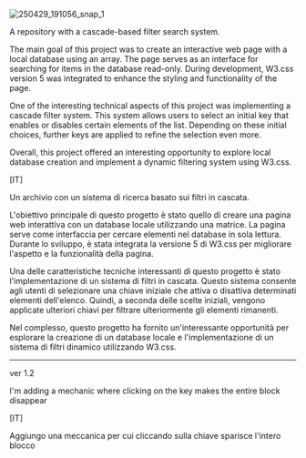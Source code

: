 
![250429_191056_snap_1](https://github.com/user-attachments/assets/5d20926c-cd36-4c67-95af-6e2e5a30fc3e)


A repository with a cascade-based filter search system.


The main goal of this project was to create an interactive web page with a local database using an array. The page serves as an interface for searching for items in the database read-only. During development, W3.css version 5 was integrated to enhance the styling and functionality of the page.

One of the interesting technical aspects of this project was implementing a cascade filter system. This system allows users to select an initial key that enables or disables certain elements of the list. Depending on these initial choices, further keys are applied to refine the selection even more.

Overall, this project offered an interesting opportunity to explore local database creation and implement a dynamic filtering system using W3.css.



[IT]

Un archivio con un sistema di ricerca basato sui filtri in cascata.

L'obiettivo principale di questo progetto è stato quello di creare una pagina web interattiva con un database locale utilizzando una matrice. La pagina serve come interfaccia per cercare elementi nel database in sola lettura. Durante lo sviluppo, è stata integrata la versione 5 di W3.css per migliorare l'aspetto e la funzionalità della pagina.

Una delle caratteristiche tecniche interessanti di questo progetto è stato l'implementazione di un sistema di filtri in cascata. Questo sistema consente agli utenti di selezionare una chiave iniziale che attiva o disattiva determinati elementi dell'elenco. Quindi, a seconda delle scelte iniziali, vengono applicate ulteriori chiavi per filtrare ulteriormente gli elementi rimanenti.

Nel complesso, questo progetto ha fornito un'interessante opportunità per esplorare la creazione di un database locale e l'implementazione di un sistema di filtri dinamico utilizzando W3.css.


---------------
ver 1.2 

I'm adding a mechanic where clicking on the key makes the entire block disappear


[IT]

Aggiungo una meccanica per cui cliccando sulla chiave sparisce l'intero blocco 
